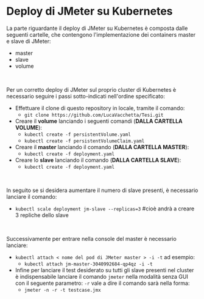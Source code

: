 # Deploy di JMeter su Kubernetes
La parte riguardante il deploy di JMeter su Kubernetes è composta dalle seguenti cartelle, che contengono l'implementazione dei containers master e slave di JMeter:
- master
- slave
- volume

<br>

Per un corretto deploy di JMeter sul proprio cluster di Kubernetes è necessario seguire i passi sotto-indicati nell'ordine specificato:
- Effettuare il clone di questo repository in locale, tramite il comando:
  - ```git clone https://github.com/LucaVacchetta/Tesi.git```
- Creare il __volume__ lanciando i seguenti comandi (__DALLA CARTELLA VOLUME__):
  - ```kubectl create -f persistentVolume.yaml```
  - ```kubectl create -f persistentVolumeClaim.yaml```
- Creare il __master__ lanciando il comando (__DALLA CARTELLA MASTER__):
  - ```kubectl create -f deployment.yaml```
- Creare lo __slave__ lanciando il comando (__DALLA CARTELLA SLAVE__):
    - ```kubectl create -f deployment.yaml```

<br>

In seguito se si desidera aumentare il numero di slave presenti, è necessario lanciare il comando:
- ```kubectl scale deployment jm-slave --replicas=3``` #cioè andrà a creare 3 repliche dello slave

<br>

Successivamente per entrare nella console del master è necessario lanciare:

- ```kubectl attach < nome del pod di JMeter master > -i -t``` ad esempio:
  - ```kubectl attach jm-master-3040992684-qp4qz -i -t```
- Infine per lanciare il test desiderato su tutti gli slave presenti nel cluster è indispensabile lanciare il comando ```jmeter``` nella modalità senza GUI con il seguente parametro: ```-r``` vale a dire il comando sarà nella forma:
  - ```jmeter -n -r -t testcase.jmx```
